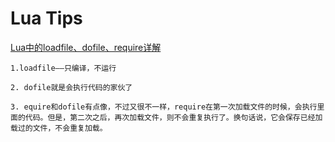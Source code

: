 # Lua Tips


[Lua中的loadfile、dofile、require详解](http://www.jb51.net/article/55125.htm)


	1.loadfile——只编译，不运行

	2. dofile就是会执行代码的家伙了
	
	3. equire和dofile有点像，不过又很不一样，require在第一次加载文件的时候，会执行里面的代码。但是，第二次之后，再次加载文件，则不会重复执行了。换句话说，它会保存已经加载过的文件，不会重复加载。
